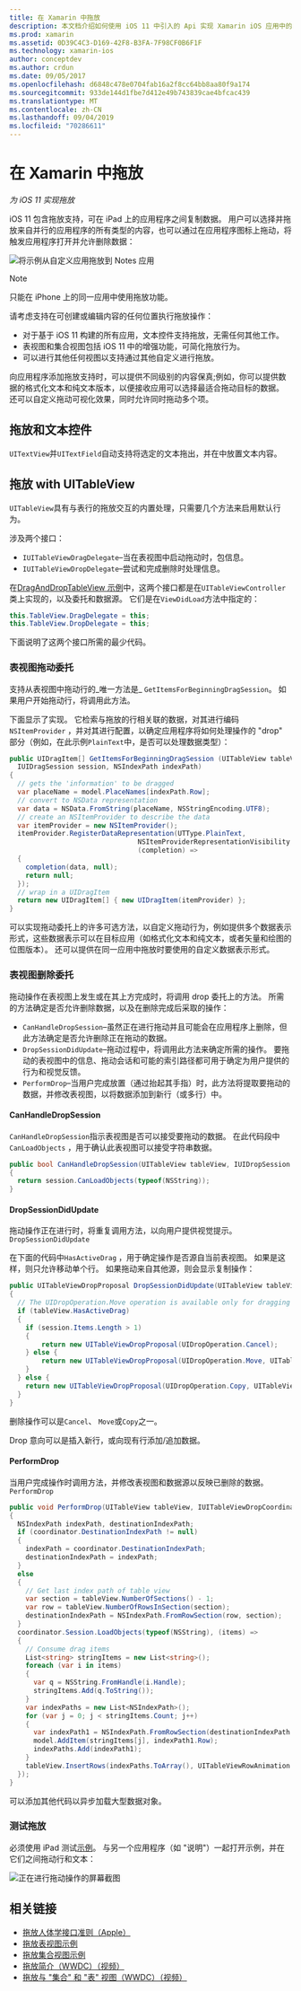 ```yaml
---
title: 在 Xamarin 中拖放
description: 本文档介绍如何使用 iOS 11 中引入的 Api 实现 Xamarin iOS 应用中的拖放。 具体而言，它讨论了如何在 UITableView 中启用拖放。
ms.prod: xamarin
ms.assetid: 0D39C4C3-D169-42F8-B3FA-7F98CF0B6F1F
ms.technology: xamarin-ios
author: conceptdev
ms.author: crdun
ms.date: 09/05/2017
ms.openlocfilehash: d6848c478e0704fab16a2f8cc64bb8aa80f9a174
ms.sourcegitcommit: 933de144d1fbe7d412e49b743839cae4bfcac439
ms.translationtype: MT
ms.contentlocale: zh-CN
ms.lasthandoff: 09/04/2019
ms.locfileid: "70286611"
---
```

# <a name="drag-and-drop-in-xamarinios"></a>在 Xamarin 中拖放

_为 iOS 11 实现拖放_

iOS 11 包含拖放支持，可在 iPad 上的应用程序之间复制数据。 用户可以选择并拖放来自并行的应用程序的所有类型的内容，也可以通过在应用程序图标上拖动，将触发应用程序打开并允许删除数据：

![将示例从自定义应用拖放到 Notes 应用](drag-and-drop-images/drag-drop-sml.png)

> [!NOTE]
> 只能在 iPhone 上的同一应用中使用拖放功能。

请考虑支持在可创建或编辑内容的任何位置执行拖放操作：

- 对于基于 iOS 11 构建的所有应用，文本控件支持拖放，无需任何其他工作。
- 表视图和集合视图包括 iOS 11 中的增强功能，可简化拖放行为。
- 可以进行其他任何视图以支持通过其他自定义进行拖放。

向应用程序添加拖放支持时，可以提供不同级别的内容保真;例如，你可以提供数据的格式化文本和纯文本版本，以便接收应用可以选择最适合拖动目标的数据。 还可以自定义拖动可视化效果，同时允许同时拖动多个项。

## <a name="drag-and-drop-with-text-controls"></a>拖放和文本控件

`UITextView`并`UITextField`自动支持将选定的文本拖出，并在中放置文本内容。

<a name="uitableview" />

## <a name="drag-and-drop-with-uitableview"></a>拖放 with UITableView

`UITableView`具有与表行的拖放交互的内置处理，只需要几个方法来启用默认行为。

涉及两个接口：

- `IUITableViewDragDelegate`–当在表视图中启动拖动时，包信息。
- `IUITableViewDropDelegate`–尝试和完成删除时处理信息。

在[DragAndDropTableView 示例](https://docs.microsoft.com/samples/xamarin/ios-samples/ios11-draganddroptableview)中，这两个接口都是在`UITableViewController`类上实现的，以及委托和数据源。 它们是在`ViewDidLoad`方法中指定的：

```csharp
this.TableView.DragDelegate = this;
this.TableView.DropDelegate = this;
```

下面说明了这两个接口所需的最少代码。

### <a name="table-view-drag-delegate"></a>表视图拖动委托

支持从表视图中拖动行的_唯一方法是_ `GetItemsForBeginningDragSession`。 如果用户开始拖动行，将调用此方法。

下面显示了实现。 它检索与拖放的行相关联的数据，对其进行编码`NSItemProvider` ，并对其进行配置，以确定应用程序将如何处理操作的 "drop" 部分（例如，在此示例`PlainText`中，是否可以处理数据类型）：

```csharp
public UIDragItem[] GetItemsForBeginningDragSession (UITableView tableView,
  IUIDragSession session, NSIndexPath indexPath)
{
  // gets the 'information' to be dragged
  var placeName = model.PlaceNames[indexPath.Row];
  // convert to NSData representation
  var data = NSData.FromString(placeName, NSStringEncoding.UTF8);
  // create an NSItemProvider to describe the data
  var itemProvider = new NSItemProvider();
  itemProvider.RegisterDataRepresentation(UTType.PlainText,
                                NSItemProviderRepresentationVisibility.All,
                                (completion) =>
  {
    completion(data, null);
    return null;
  });
  // wrap in a UIDragItem
  return new UIDragItem[] { new UIDragItem(itemProvider) };
}
```

可以实现拖动委托上的许多可选方法，以自定义拖动行为，例如提供多个数据表示形式，这些数据表示可以在目标应用（如格式化文本和纯文本，或者矢量和绘图的位图版本）。 还可以提供在同一应用中拖放时要使用的自定义数据表示形式。

### <a name="table-view-drop-delegate"></a>表视图删除委托

拖动操作在表视图上发生或在其上方完成时，将调用 drop 委托上的方法。 所需的方法确定是否允许删除数据，以及在删除完成后采取的操作：

- `CanHandleDropSession`–虽然正在进行拖动并且可能会在应用程序上删除，但此方法确定是否允许删除正在拖动的数据。
- `DropSessionDidUpdate`–拖动过程中，将调用此方法来确定所需的操作。 要拖动的表视图中的信息、拖动会话和可能的索引路径都可用于确定为用户提供的行为和视觉反馈。
- `PerformDrop`–当用户完成放置（通过抬起其手指）时，此方法将提取要拖动的数据，并修改表视图，以将数据添加到新行（或多行）中。

#### <a name="canhandledropsession"></a>CanHandleDropSession

`CanHandleDropSession`指示表视图是否可以接受要拖动的数据。 在此代码段中`CanLoadObjects` ，用于确认此表视图可以接受字符串数据。

```csharp
public bool CanHandleDropSession(UITableView tableView, IUIDropSession session)
{
  return session.CanLoadObjects(typeof(NSString));
}
```

#### <a name="dropsessiondidupdate"></a>DropSessionDidUpdate

拖动操作正在进行时，将重复调用方法，以向用户提供视觉提示。`DropSessionDidUpdate`

在下面的代码中`HasActiveDrag` ，用于确定操作是否源自当前表视图。 如果是这样，则只允许移动单个行。
如果拖动来自其他源，则会显示复制操作：

```csharp
public UITableViewDropProposal DropSessionDidUpdate(UITableView tableView, IUIDropSession session, NSIndexPath destinationIndexPath)
{
  // The UIDropOperation.Move operation is available only for dragging within a single app.
  if (tableView.HasActiveDrag)
  {
    if (session.Items.Length > 1)
    {
        return new UITableViewDropProposal(UIDropOperation.Cancel);
    } else {
        return new UITableViewDropProposal(UIDropOperation.Move, UITableViewDropIntent.InsertAtDestinationIndexPath);
    }
  } else {
    return new UITableViewDropProposal(UIDropOperation.Copy, UITableViewDropIntent.InsertAtDestinationIndexPath);
  }
}
```

删除操作可以是`Cancel`、 `Move`或`Copy`之一。

Drop 意向可以是插入新行，或向现有行添加/追加数据。

#### <a name="performdrop"></a>PerformDrop

当用户完成操作时调用方法，并修改表视图和数据源以反映已删除的数据。`PerformDrop`

```csharp
public void PerformDrop(UITableView tableView, IUITableViewDropCoordinator coordinator)
{
  NSIndexPath indexPath, destinationIndexPath;
  if (coordinator.DestinationIndexPath != null)
  {
    indexPath = coordinator.DestinationIndexPath;
    destinationIndexPath = indexPath;
  }
  else
  {
    // Get last index path of table view
    var section = tableView.NumberOfSections() - 1;
    var row = tableView.NumberOfRowsInSection(section);
    destinationIndexPath = NSIndexPath.FromRowSection(row, section);
  }
  coordinator.Session.LoadObjects(typeof(NSString), (items) =>
  {
    // Consume drag items
    List<string> stringItems = new List<string>();
    foreach (var i in items)
    {
      var q = NSString.FromHandle(i.Handle);
      stringItems.Add(q.ToString());
    }
    var indexPaths = new List<NSIndexPath>();
    for (var j = 0; j < stringItems.Count; j++)
    {
      var indexPath1 = NSIndexPath.FromRowSection(destinationIndexPath.Row + j, destinationIndexPath.Section);
      model.AddItem(stringItems[j], indexPath1.Row);
      indexPaths.Add(indexPath1);
    }
    tableView.InsertRows(indexPaths.ToArray(), UITableViewRowAnimation.Automatic);
  });
}
```

可以添加其他代码以异步加载大型数据对象。

### <a name="testing-drag-and-drop"></a>测试拖放

必须使用 iPad 测试[示例](https://docs.microsoft.com/samples/xamarin/ios-samples/ios11-draganddroptableview)。
与另一个应用程序（如 "说明"）一起打开示例，并在它们之间拖动行和文本：

![正在进行拖动操作的屏幕截图](drag-and-drop-images/01-sml.png)


## <a name="related-links"></a>相关链接

- [拖放人体学接口准则（Apple）](https://developer.apple.com/ios/human-interface-guidelines/interaction/drag-and-drop/)
- [拖放表视图示例](https://docs.microsoft.com/samples/xamarin/ios-samples/ios11-draganddroptableview)
- [拖放集合视图示例](https://docs.microsoft.com/samples/xamarin/ios-samples/ios11-draganddropcollectionview)
- [拖放简介（WWDC）（视频）](https://developer.apple.com/videos/play/wwdc2017/203/)
- [拖放与 "集合" 和 "表" 视图（WWDC）（视频）](https://developer.apple.com/videos/play/wwdc2017/223/)
